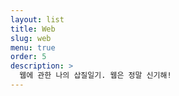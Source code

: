 ```yaml
---
layout: list
title: Web
slug: web
menu: true
order: 5
description: >
  웹에 관한 나의 삽질일기. 웹은 정말 신기해!
---
```

